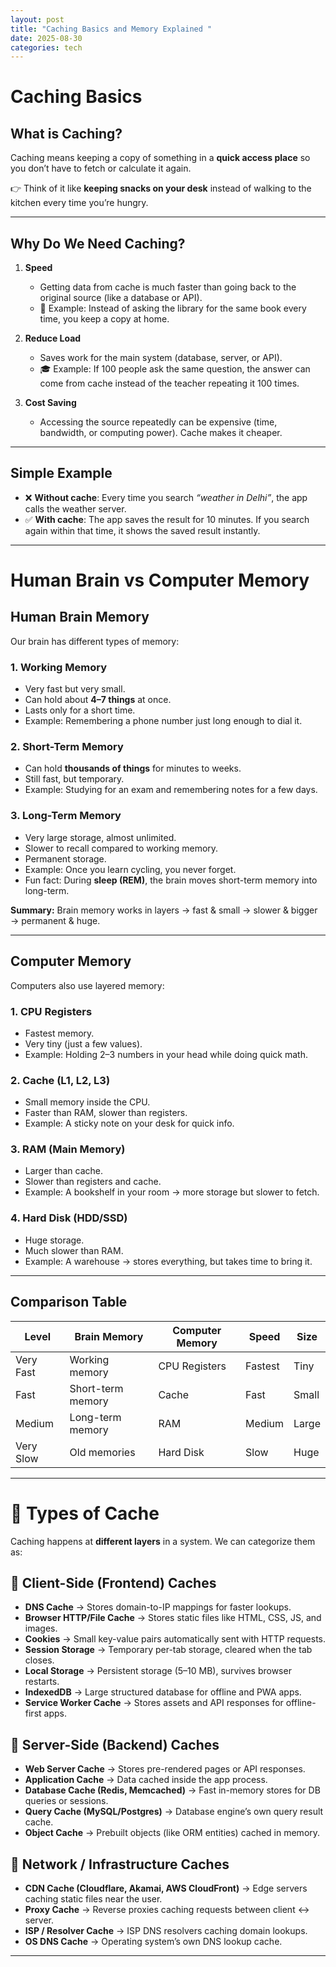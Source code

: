 ```yaml
---
layout: post
title: "Caching Basics and Memory Explained "
date: 2025-08-30
categories: tech
---
```


# Caching Basics

## What is Caching?

Caching means keeping a copy of something in a **quick access place** so you don’t have to fetch or calculate it again.

👉 Think of it like **keeping snacks on your desk** instead of walking to the kitchen every time you’re hungry.

---

## Why Do We Need Caching?

1. **Speed**  
   - Getting data from cache is much faster than going back to the original source (like a database or API).  
   - 📖 Example: Instead of asking the library for the same book every time, you keep a copy at home.  

2. **Reduce Load**  
   - Saves work for the main system (database, server, or API).  
   - 🎓 Example: If 100 people ask the same question, the answer can come from cache instead of the teacher repeating it 100 times.  

3. **Cost Saving**  
   - Accessing the source repeatedly can be expensive (time, bandwidth, or computing power). Cache makes it cheaper.  

---

## Simple Example

- ❌ **Without cache**: Every time you search *“weather in Delhi”*, the app calls the weather server.  
- ✅ **With cache**: The app saves the result for 10 minutes. If you search again within that time, it shows the saved result instantly.  

---

# Human Brain vs Computer Memory

## Human Brain Memory

Our brain has different types of memory:

### 1. Working Memory

- Very fast but very small.  
- Can hold about **4–7 things** at once.  
- Lasts only for a short time.  
- Example: Remembering a phone number just long enough to dial it.

### 2. Short-Term Memory

- Can hold **thousands of things** for minutes to weeks.  
- Still fast, but temporary.  
- Example: Studying for an exam and remembering notes for a few days.

### 3. Long-Term Memory

- Very large storage, almost unlimited.  
- Slower to recall compared to working memory.  
- Permanent storage.  
- Example: Once you learn cycling, you never forget.  
- Fun fact: During **sleep (REM)**, the brain moves short-term memory into long-term.

**Summary:** Brain memory works in layers → fast & small → slower & bigger → permanent & huge.

---

## Computer Memory

Computers also use layered memory:

### 1. CPU Registers

- Fastest memory.  
- Very tiny (just a few values).  
- Example: Holding 2–3 numbers in your head while doing quick math.

### 2. Cache (L1, L2, L3)

- Small memory inside the CPU.  
- Faster than RAM, slower than registers.  
- Example: A sticky note on your desk for quick info.

### 3. RAM (Main Memory)

- Larger than cache.  
- Slower than registers and cache.  
- Example: A bookshelf in your room → more storage but slower to fetch.

### 4. Hard Disk (HDD/SSD)

- Huge storage.  
- Much slower than RAM.  
- Example: A warehouse → stores everything, but takes time to bring it.

---

## Comparison Table

| Level       | Brain Memory       | Computer Memory | Speed   | Size   |
|-------------|-------------------|----------------|---------|--------|
| Very Fast   | Working memory     | CPU Registers  | Fastest | Tiny   |
| Fast        | Short-term memory | Cache          | Fast    | Small  |
| Medium      | Long-term memory  | RAM            | Medium  | Large  |
| Very Slow   | Old memories      | Hard Disk      | Slow    | Huge   |

---

# 📌 Types of Cache

Caching happens at **different layers** in a system. We can categorize them as:

## 🔹 Client-Side (Frontend) Caches

- **DNS Cache** → Stores domain-to-IP mappings for faster lookups.  
- **Browser HTTP/File Cache** → Stores static files like HTML, CSS, JS, and images.  
- **Cookies** → Small key-value pairs automatically sent with HTTP requests.  
- **Session Storage** → Temporary per-tab storage, cleared when the tab closes.  
- **Local Storage** → Persistent storage (5–10 MB), survives browser restarts.  
- **IndexedDB** → Large structured database for offline and PWA apps.  
- **Service Worker Cache** → Stores assets and API responses for offline-first apps.  

## 🔹 Server-Side (Backend) Caches

- **Web Server Cache** → Stores pre-rendered pages or API responses.  
- **Application Cache** → Data cached inside the app process.  
- **Database Cache (Redis, Memcached)** → Fast in-memory stores for DB queries or sessions.  
- **Query Cache (MySQL/Postgres)** → Database engine’s own query result cache.  
- **Object Cache** → Prebuilt objects (like ORM entities) cached in memory.  

## 🔹 Network / Infrastructure Caches

- **CDN Cache (Cloudflare, Akamai, AWS CloudFront)** → Edge servers caching static files near the user.  
- **Proxy Cache** → Reverse proxies caching requests between client ↔ server.  
- **ISP / Resolver Cache** → ISP DNS resolvers caching domain lookups.  
- **OS DNS Cache** → Operating system’s own DNS lookup cache.  

---
